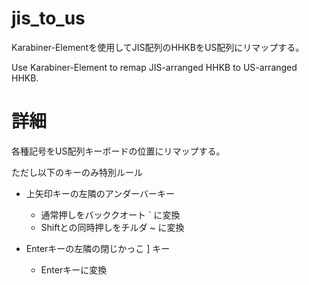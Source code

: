 # jis_to_us
Karabiner-Elementを使用してJIS配列のHHKBをUS配列にリマップする。

Use Karabiner-Element to remap JIS-arranged HHKB to US-arranged HHKB.

# 詳細
各種記号をUS配列キーボードの位置にリマップする。

ただし以下のキーのみ特別ルール

* 上矢印キーの左隣のアンダーバーキー
  * 通常押しをバッククオート ` に変換
  * Shiftとの同時押しをチルダ ~ に変換

* Enterキーの左隣の閉じかっこ ] キー 
  * Enterキーに変換 